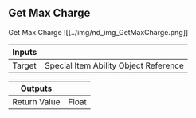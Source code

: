 ## Get Max Charge
Get Max Charge
![[../img/nd_img_GetMaxCharge.png]]

|Inputs||
|--|--|
| Target | Special Item Ability Object Reference |

|Outputs||
|--|--|
| Return Value | Float |
